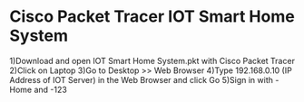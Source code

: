 # Cisco Packet Tracer IOT Smart Home System

1)Download and open IOT Smart Home System.pkt with Cisco Packet Tracer
2)Click on Laptop
3)Go to Desktop >> Web Browser 
4)Type 192.168.0.10 (IP Address of IOT Server) in the Web Browser and click Go
5)Sign in with <Username>-Home and <Password>-123